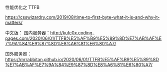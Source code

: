 性能优化之 TTFB

https://csswizardry.com/2019/08/time-to-first-byte-what-it-is-and-why-it-matters/

中文版：
国内服务器：http://kufc0x.coding-pages.com/2020/06/01/TTFB%E5%AF%B9%E5%89%8D%E7%AB%AF%E7%9A%84%E9%87%8D%E8%A6%81%E6%80%A7/

国外服务器：https://mrrabbitan.github.io/2020/06/01/TTFB%E5%AF%B9%E5%89%8D%E7%AB%AF%E7%9A%84%E9%87%8D%E8%A6%81%E6%80%A7/
